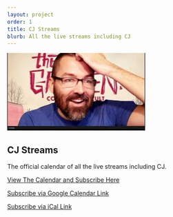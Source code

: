 ```yaml
---
layout: project
order: 1
title: CJ Streams
blurb: All the live streams including CJ
---
```


<img src="/assets/images/cj-streams.jpg" class="photo">

## CJ Streams

<p>The official calendar of all the live streams including CJ.</p>

[View The Calendar and Subscribe Here](https://www.twitch.tv/cjtrowbridge/schedule)

[Subscribe via Google Calendar Link](https://calendar.google.com/calendar/u/0?cid=YThlYzczODRmZTFhMzk3M2UwMzQ0YjUwZjEzMTFiZjhmNDBjOTQ0ZDIzMzIxOTBiNmE2M2JhYTJmZTUwNjBiN0Bncm91cC5jYWxlbmRhci5nb29nbGUuY29t)  
  
[Subscribe via iCal Link](https://calendar.google.com/calendar/ical/a8ec7384fe1a3973e0344b50f1311bf8f40c944d2332190b6a63baa2fe5060b7%40group.calendar.google.com/public/basic.ics)  

